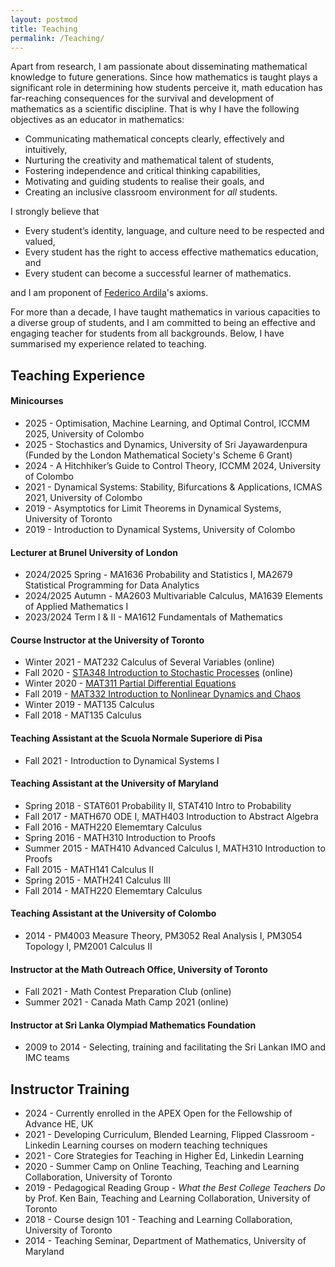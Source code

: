 ```yaml
---
layout: postmod      
title: Teaching              
permalink: /Teaching/          
---
```

Apart from research, I am passionate about disseminating mathematical knowledge to future generations. Since how mathematics is taught plays a significant role in determining how students perceive it, math education has far-reaching consequences for the survival and development of mathematics as a scientific discipline. That is why I have the following objectives as an educator in mathematics:
- Communicating mathematical concepts clearly, effectively and intuitively,
- Nurturing the creativity and mathematical talent of students,
- Fostering independence and critical thinking capabilities,  
- Motivating and guiding students to realise their goals, and
- Creating an inclusive classroom environment for *all* students.
  
I strongly believe that
- Every student’s identity, language, and culture need to be respected and valued,
- Every student has the right to access effective mathematics education, and 
- Every student can become a successful learner of mathematics.
  
and I am proponent of [Federico Ardila](https://en.wikipedia.org/wiki/Federico_Ardila)'s axioms. 
   
For more than a decade, I have taught mathematics in various capacities to a diverse group of students, and I am committed to being an effective and engaging teacher for students from all backgrounds. Below, I have summarised my experience related to teaching.

## Teaching Experience

#### Minicourses 
- 2025 - Optimisation, Machine Learning, and Optimal Control, ICCMM 2025, University of Colombo
- 2025 - Stochastics and Dynamics, University of Sri Jayawardenpura (Funded by the London Mathematical Society's Scheme 6 Grant)
- 2024 - A Hitchhiker’s Guide to Control Theory, ICCMM 2024, University of Colombo
- 2021 - Dynamical Systems: Stability, Bifurcations & Applications, ICMAS 2021, University of Colombo
- 2019 - Asymptotics for Limit Theorems in Dynamical Systems, University of Toronto
- 2019 - Introduction to Dynamical Systems, University of Colombo      

#### Lecturer at Brunel University of London
- 2024/2025 Spring - MA1636 Probability and Statistics I, MA2679 Statistical Programming for Data Analytics
- 2024/2025 Autumn - MA2603 Multivariable Calculus, MA1639 Elements of Applied Mathematics I
- 2023/2024 Term I & II - MA1612 Fundamentals of Mathematics

#### Course Instructor at the University of Toronto 
- Winter 2021 - MAT232 Calculus of Several Variables (online)     
- Fall 2020 - [STA348 Introduction to Stochastic Processes](https://q.utoronto.ca/courses/174782) (online)      
- Winter 2020 - [MAT311 Partial Differential Equations](https://q.utoronto.ca/courses/130402)   
- Fall 2019 - [MAT332 Introduction to Nonlinear Dynamics and Chaos](https://q.utoronto.ca/courses/107052)  
- Winter 2019 - MAT135 Calculus    
- Fall 2018 - MAT135 Calculus    

#### Teaching Assistant at the Scuola Normale Superiore di Pisa 
- Fall 2021 - Introduction to Dynamical Systems I 

#### Teaching Assistant at the University of Maryland 
- Spring 2018 - STAT601 Probability II, STAT410 Intro to Probability 
- Fall 2017 - MATH670 ODE I, MATH403 Introduction to Abstract Algebra 
- Fall 2016 - MATH220 Elememtary Calculus 
- Spring 2016 - MATH310 Introduction to Proofs 
- Summer 2015 - MATH410 Advanced Calculus I, MATH310 Introduction to Proofs 
- Fall 2015 - MATH141 Calculus II 
- Spring 2015 - MATH241 Calculus III
- Fall 2014 - MATH220 Elememtary Calculus

#### Teaching Assistant at the University of Colombo 
- 2014 - PM4003 Measure Theory, PM3052 Real Analysis I, PM3054 Topology I, PM2001 Calculus II

#### Instructor at the Math Outreach Office, University of Toronto
- Fall 2021 - Math Contest Preparation Club (online)     
- Summer 2021 - Canada Math Camp 2021 (online)    

#### Instructor at Sri Lanka Olympiad Mathematics Foundation 
- 2009 to 2014 - Selecting, training and facilitating the Sri Lankan IMO and IMC teams

## Instructor Training
- 2024 - Currently enrolled in the APEX Open for the Fellowship of Advance HE, UK
- 2021 - Developing Curriculum, Blended Learning, Flipped Classroom - Linkedin Learning courses on modern teaching techniques 
- 2021 - Core Strategies for Teaching in Higher Ed, Linkedin Learning
- 2020 - Summer Camp on Online Teaching, Teaching and Learning Collaboration, University of Toronto
- 2019 - Pedagogical Reading Group -  _What the Best College Teachers Do_ by Prof. Ken Bain, Teaching and Learning Collaboration, University of Toronto
- 2018 - Course design 101 - Teaching and Learning Collaboration, University of Toronto
- 2014 - Teaching Seminar, Department of Mathematics, University of Maryland

